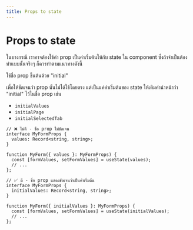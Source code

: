 ```yaml
---
title: Props to state
---
```


# Props to state

ในบางกรณี เราอาจต้องใช้ค่า prop เป็นค่าเริ่มต้นให้กับ state ใน component ซึ่งถ้าจำเป็นต้องทำแบบนั้นจริงๆ ก็ควรทำตามแนวทางดังนี้

ใช้ชื่อ prop ขึ้นต้นด้วย "initial"

เพื่อให้ชัดเจนว่า prop นั้นไม่ได้ใช้โดยตรง แต่เป็นแค่ค่าเริ่มต้นของ state ให้เติมคำนำหน้าว่า "initial" ไว้ในชื่อ prop เช่น

- `initialValues`
- `initialPage`
- `initialSelectedTab`

```
// ❌ ไม่ดี - ชื่อ prop ไม่ชัดเจน
interface MyFormProps {
  values: Record<string, string>;
}

function MyForm({ values }: MyFormProps) {
  const [formValues, setFormValues] = useState(values);
  // ...
};

// ✅ ดี - ชื่อ prop แสดงชัดเจนว่าเป็นค่าเริ่มต้น
interface MyFormProps {
  initialValues: Record<string, string>;
}

function MyForm({ initialValues }: MyFormProps) {
  const [formValues, setFormValues] = useState(initialValues);
  // ...
};
```

